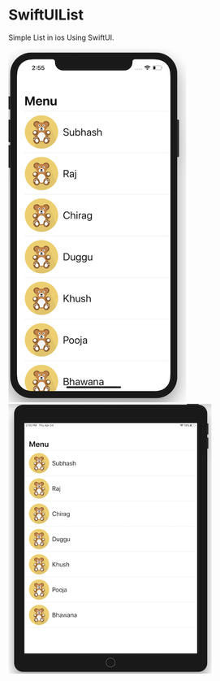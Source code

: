 # SwiftUIList
Simple List in ios Using SwiftUI.

![alt text](https://raw.githubusercontent.com/raj-engineer/SwiftUIList/master/SwiftUIList/Screenshots/iphone.png)  &nbsp;                               ![alt text](https://raw.githubusercontent.com/raj-engineer/SwiftUIList/master/SwiftUIList/Screenshots/ipad.png)
